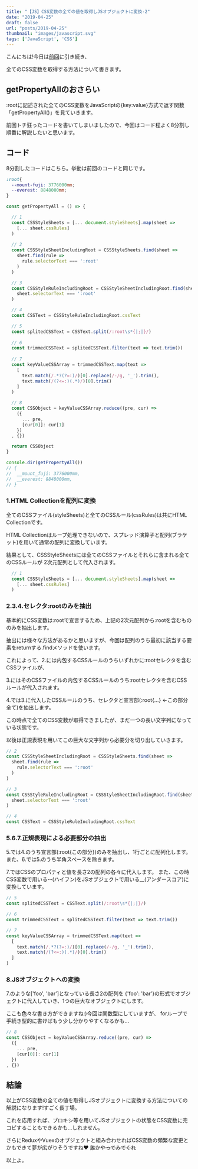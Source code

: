 ```yaml
---
title: "【JS】CSS変数の全ての値を取得しJSオブジェクトに変換-2"
date: "2019-04-25"
draft: false
url: "posts/2019-04-25"
thumbnail: "images/javascript.svg"
tags: ['JavaScript', 'CSS']
---
```


こんにちは!今日は[前回](../2019-04-23)に引き続き、

全てのCSS変数を取得する方法について書きます。

## getPropertyAllのおさらい

:rootに記述された全てのCSS変数をJavaScriptの{key:value}方式で返す関数「getPropertyAll()」を見ていきます。

前回トチ狂ったコードを書いてしまいましたので、今回はコード程よく8分割し順番に解説したいと思います。

## コード

8分割したコードはこちら。挙動は前回のコードと同じです。
```css
:root{
  --mount-fuji: 3776000mm;
  --everest: 8848000mm; 
}
```

```javascript
const getPropertyAll = () => {

  // 1
  const CSSStyleSheets = [... document.styleSheets].map(sheet =>
    [... sheet.cssRules]  
  )
  
  // 2
  const CSSStyleSheetIncludingRoot = CSSStyleSheets.find(sheet =>
    sheet.find(rule =>
      rule.selectorText === ':root'
    )
  )

  // 3
  const CSSStyleRuleIncludingRoot = CSSStyleSheetIncludingRoot.find(sheet =>
    sheet.selectorText === ':root'
  )

  // 4
  const CSSText = CSSStyleRuleIncludingRoot.cssText

  // 5
  const splitedCSSText = CSSText.split(/:root\s*{|;|}/)
  
  // 6
  const trimmedCSSText = splitedCSSText.filter(text => text.trim())
  
  // 7
  const keyValueCSSArray = trimmedCSSText.map(text =>
    [
      text.match(/.*?(?=:)/)[0].replace(/-/g, '_').trim(),
      text.match(/(?<=:)(.*)/)[0].trim()
    ]
  )

  // 8
  const CSSObject = keyValueCSSArray.reduce((pre, cur) =>
    ({
      ... pre,
      [cur[0]]: cur[1]
    })
  , {})

  return CSSObject
}

console.dir(getPropertyAll())
// {
//  __mount_fuji: 3776000mm,
//  __everest: 8848000mm,
// }

```

### 1.HTML Collectionを配列に変換

全てのCSSファイル(styleSheets)と全てのCSSルール(cssRules)は共にHTML Collectionです。

HTML Collectionはループ処理できないので、スプレッド演算子と配列(ブラケット)を用いて通常の配列に変換しています。

結果として、CSSStyleSheetsには全てのCSSファイルとそれらに含まれる全てのCSSルールが
2次元配列として代入されます。

```javascript
  // 1
  const CSSStyleSheets = [... document.styleSheets].map(sheet =>
    [... sheet.cssRules]  
  )
```
### 2.3.4.セレクタ:rootのみを抽出

基本的にCSS変数は:rootで宣言するため、上記の2次元配列から:rootを含むもののみを抽出します。

抽出には様々な方法があるかと思いますが、今回は配列のうち最初に該当する要素をreturnする.findメソッドを使います。

これによって、2.には内包するCSSルールのうちいずれかに:rootセレクタを含むCSSファイルが、

3.にはそのCSSファイルの内包するCSSルールのうち:rootセレクタを含むCSSルールが代入されます。

4.では3.に代入したCSSルールのうち、セレクタと宣言部(:root{...} ←この部分全て)を抽出します。

この時点で全てのCSS変数が取得できましたが、まだ一つの長い文字列になっている状態です。

以後は正規表現を用いてこの巨大な文字列から必要分を切り出していきます。

```javascript
// 2
const CSSStyleSheetIncludingRoot = CSSStyleSheets.find(sheet =>
  sheet.find(rule =>
    rule.selectorText === ':root'
  )
)

// 3
const CSSStyleRuleIncludingRoot = CSSStyleSheetIncludingRoot.find(sheet =>
  sheet.selectorText === ':root'
)

// 4
const CSSText = CSSStyleRuleIncludingRoot.cssText
```

### 5.6.7.正規表現による必要部分の抽出

5.では4.のうち宣言部(:root{この部分})のみを抽出し、1行ごとに配列化します。
また、6.では5.のうち半角スペースを除きます。

7.ではCSSのプロパティと値を長さ2の配列の各々に代入します。
また、この時CSS変数で用いる--(ハイフン)をJSオブジェクトで用いる__(アンダースコア)に変換しています。
```javascript
// 5
const splitedCSSText = CSSText.split(/:root\s*{|;|}/)

// 6
const trimmedCSSText = splitedCSSText.filter(text => text.trim())

// 7
const keyValueCSSArray = trimmedCSSText.map(text =>
  [
    text.match(/.*?(?=:)/)[0].replace(/-/g, '_').trim(),
    text.match(/(?<=:)(.*)/)[0].trim()
  ]
)
```

### 8.JSオブジェクトへの変換

7.のような['foo', 'bar']となっている長さ2の配列を
{'foo': 'bar'}の形式でオブジェクトに代入していき、1つの巨大なオブジェクトにします。

ここも色々な書き方ができますね:)今回は関数型にしていますが、
forループで手続き型的に書けばもう少し分かりやすくなるかも...

```javascript
// 8
const CSSObject = keyValueCSSArray.reduce((pre, cur) =>
  ({
    ... pre,
    [cur[0]]: cur[1]
  })
, {})
```

## 結論
以上がCSS変数の全ての値を取得しJSオブジェクトに変換する方法についての解説になります!すごく長丁場。

これを応用すれば、プロキシ等を用いてJSオブジェクトの状態をCSS変数に完コピすることもできるかも...しれません。

さらにReduxやVuexのオブジェクトと組み合わせればCSS変数の頻繁な変更とかもできて夢が広がりそうですね♥
~~誰かやってみてくれ~~

以上よ。